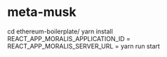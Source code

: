 # meta-musk

cd ethereum-boilerplate/
yarn install
REACT_APP_MORALIS_APPLICATION_ID =  
REACT_APP_MORALIS_SERVER_URL =
yarn run start
